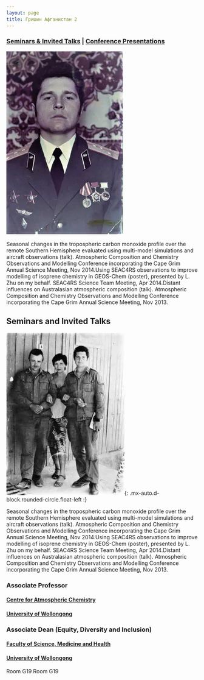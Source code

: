 ```yaml
---
layout: page
title: Гришин Афганистан 2
---
```


### [Seminars & Invited Talks](#seminars-and-invited-talks)    |   [Conference Presentations](#conference-presentations) 

<img src="/assets/photo_GR/grisha-afgan/image8.png" alt=" 1 " class="mx-auto d-block rounded-circle float-left">

Seasonal changes in the tropospheric carbon monoxide profile over the remote Southern Hemisphere evaluated using multi-model simulations and aircraft observations (talk). Atmospheric Composition and Chemistry Observations and Modelling Conference incorporating the Cape Grim Annual Science Meeting, Nov 2014.Using SEAC4RS observations to improve modelling of isoprene chemistry in GEOS-Chem (poster), presented by L. Zhu on my behalf. SEAC4RS Science Team Meeting, Apr 2014.Distant influences on Australasian atmospheric composition (talk). Atmospheric Composition and Chemistry Observations and Modelling Conference incorporating the Cape Grim Annual Science Meeting, Nov 2013.


## Seminars and Invited Talks

![ 2 ](/assets/photo_GR/grisha-afgan/image5.png){: .mx-auto.d-block.rounded-circle.float-left :}

Seasonal changes in the tropospheric carbon monoxide profile over the remote Southern Hemisphere evaluated using multi-model simulations and aircraft observations (talk). Atmospheric Composition and Chemistry Observations and Modelling Conference incorporating the Cape Grim Annual Science Meeting, Nov 2014.Using SEAC4RS observations to improve modelling of isoprene chemistry in GEOS-Chem (poster), presented by L. Zhu on my behalf. SEAC4RS Science Team Meeting, Apr 2014.Distant influences on Australasian atmospheric composition (talk). Atmospheric Composition and Chemistry Observations and Modelling Conference incorporating the Cape Grim Annual Science Meeting, Nov 2013.

### Associate Professor


#### [Centre for Atmospheric Chemistry](https://www.uow.edu.au/science-medicine-health/research/centre-for-atmospheric-chemistry/)<br />

#### [University of Wollongong](https://www.uow.edu.au/)

### Associate Dean (Equity, Diversity and Inclusion)
#### [Faculty of Science, Medicine and Health](https://www.uow.edu.au/science-medicine-health/)<br />
#### [University of Wollongong](https://www.uow.edu.au/)

Room G19 Room G19

